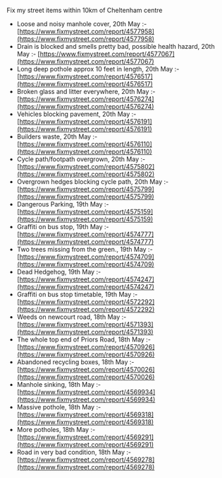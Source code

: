 Fix my street items within 10km of Cheltenham centre

<!-- fix_marker starts -->

- Loose and noisy manhole cover, 20th May :- [https://www.fixmystreet.com/report/4577958](https://www.fixmystreet.com/report/4577958)
- Drain is blocked and smells pretty bad, possible health hazard, 20th May :- [https://www.fixmystreet.com/report/4577067](https://www.fixmystreet.com/report/4577067)
- Long deep pothole approx 10 feet in length, 20th May :- [https://www.fixmystreet.com/report/4576517](https://www.fixmystreet.com/report/4576517)
- Broken glass and litter everywhere, 20th May :- [https://www.fixmystreet.com/report/4576274](https://www.fixmystreet.com/report/4576274)
- Vehicles blocking pavement, 20th May :- [https://www.fixmystreet.com/report/4576191](https://www.fixmystreet.com/report/4576191)
- Builders waste, 20th May :- [https://www.fixmystreet.com/report/4576110](https://www.fixmystreet.com/report/4576110)
- Cycle path/footpath overgrown, 20th May :- [https://www.fixmystreet.com/report/4575802](https://www.fixmystreet.com/report/4575802)
- Overgrown hedges blocking cycle path, 20th May :- [https://www.fixmystreet.com/report/4575799](https://www.fixmystreet.com/report/4575799)
- Dangerous Parking, 19th May :- [https://www.fixmystreet.com/report/4575159](https://www.fixmystreet.com/report/4575159)
- Graffiti on bus stop, 19th May :- [https://www.fixmystreet.com/report/4574777](https://www.fixmystreet.com/report/4574777)
- Two trees missing from the green., 19th May :- [https://www.fixmystreet.com/report/4574709](https://www.fixmystreet.com/report/4574709)
- Dead Hedgehog, 19th May :- [https://www.fixmystreet.com/report/4574247](https://www.fixmystreet.com/report/4574247)
- Graffiti on bus stop timetable, 19th May :- [https://www.fixmystreet.com/report/4572292](https://www.fixmystreet.com/report/4572292)
- Weeds on newcourt road, 18th May :- [https://www.fixmystreet.com/report/4571393](https://www.fixmystreet.com/report/4571393)
- The whole top end of Priors Road, 18th May :- [https://www.fixmystreet.com/report/4570926](https://www.fixmystreet.com/report/4570926)
- Abandoned recycling boxes, 18th May :- [https://www.fixmystreet.com/report/4570026](https://www.fixmystreet.com/report/4570026)
- Manhole sinking, 18th May :- [https://www.fixmystreet.com/report/4569934](https://www.fixmystreet.com/report/4569934)
- Massive pothole, 18th May :- [https://www.fixmystreet.com/report/4569318](https://www.fixmystreet.com/report/4569318)
- More potholes, 18th May :- [https://www.fixmystreet.com/report/4569291](https://www.fixmystreet.com/report/4569291)
- Road in very bad condition, 18th May :- [https://www.fixmystreet.com/report/4569278](https://www.fixmystreet.com/report/4569278)

<!-- fix_marker ends -->